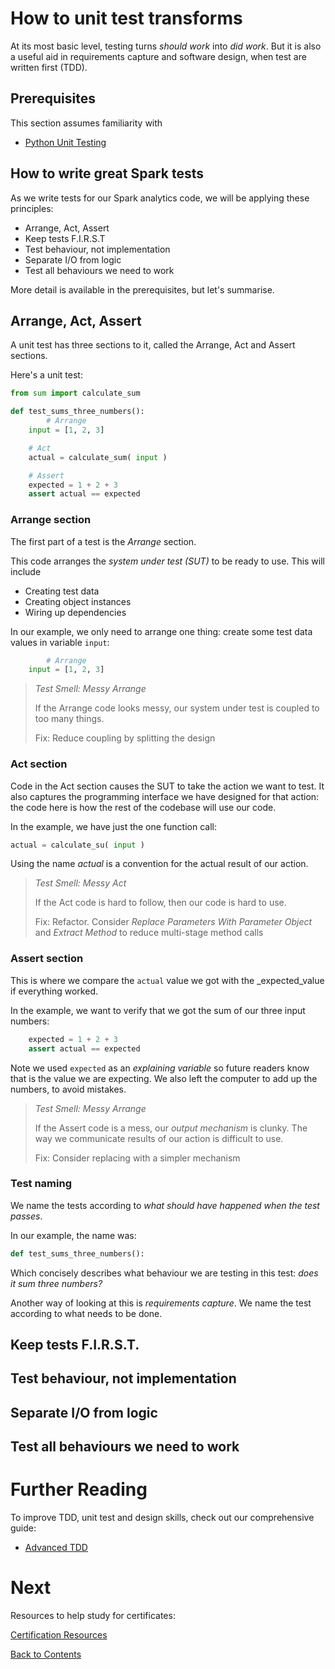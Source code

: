 # How to unit test transforms
At its most basic level, testing turns _should work_ into _did work_. But it is also a useful aid in requirements capture and software design, when test are written first (TDD).

## Prerequisites
This section assumes familiarity with
- [Python Unit Testing](https://github.com/bjss-data-academy/python-essentials/blob/main/08-unit-test.md) 
  
## How to write great Spark tests
As we write tests for our Spark analytics code, we will be applying these principles:

- Arrange, Act, Assert
- Keep tests F.I.R.S.T
- Test behaviour, not implementation
- Separate I/O from logic
- Test all behaviours we need to work

More detail is available in the prerequisites, but let's summarise.

## Arrange, Act, Assert
A unit test has three sections to it, called the Arrange, Act and Assert sections.

Here's a unit test:

```python
from sum import calculate_sum

def test_sums_three_numbers():
        # Arrange
    input = [1, 2, 3]

    # Act
    actual = calculate_sum( input )

    # Assert
    expected = 1 + 2 + 3
    assert actual == expected
```

### Arrange section
The first part of a test is the _Arrange_ section.

This code arranges the _system under test (SUT)_ to be ready to use. This will include 
- Creating test data
- Creating object instances
- Wiring up dependencies
   
In our example, we only need to arrange one thing: create some test data values in variable `input`:

```python
        # Arrange
    input = [1, 2, 3]
```

> _Test Smell: Messy Arrange_
> 
> If the Arrange code looks messy, our system under test is coupled to too many things.
>
> Fix: Reduce coupling by splitting the design

### Act section
Code in the Act section causes the SUT to take the action we want to test. It also captures the programming interface we have designed for that action: the code here is how the rest of the codebase will use our code.

In the example, we have just the one function call:

```python
actual = calculate_su( input )
```

Using the name _actual_ is a convention for the actual result of our action. 

> _Test Smell: Messy Act_
> 
> If the Act code is hard to follow, then our code is hard to use.
> 
> Fix: Refactor. Consider _Replace Parameters With Parameter Object_ and _Extract Method_ to reduce multi-stage method calls

### Assert section
This is where we compare the `actual` value we got with the _expected_value if everything worked.

In the example, we want to verify that we got the sum of our three input numbers:

```python
    expected = 1 + 2 + 3
    assert actual == expected
```

Note we used `expected` as an _explaining variable_ so future readers know that is the value we are expecting. We also left the computer to add up the numbers, to avoid mistakes.

> _Test Smell: Messy Arrange_
>
> If the Assert code is a mess, our _output mechanism_ is clunky. The way we communicate results of our action is difficult to use.
>
> Fix: Consider replacing with a simpler mechanism
> 

### Test naming
We name the tests according to _what should have happened when the test passes_. 

In our example, the name was:

```python
def test_sums_three_numbers():
```

Which concisely describes what behaviour we are testing in this test: _does it sum three numbers?_

Another way of looking at this is _requirements capture_. We name the test according to what needs to be done.

## Keep tests F.I.R.S.T.

## Test behaviour, not implementation

## Separate I/O from logic

## Test all behaviours we need to work

# Further Reading
To improve TDD, unit test and design skills, check out our comprehensive guide:

- [Advanced TDD](https://github.com/bjssacademy/advanced-tdd) 

# Next
Resources to help study for certificates:

[Certification Resources](/certification.md)

[Back to Contents](/contents.md)
